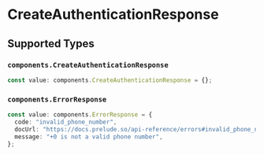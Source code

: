 # CreateAuthenticationResponse


## Supported Types

### `components.CreateAuthenticationResponse`

```typescript
const value: components.CreateAuthenticationResponse = {};
```

### `components.ErrorResponse`

```typescript
const value: components.ErrorResponse = {
  code: "invalid_phone_number",
  docUrl: "https://docs.prelude.so/api-reference/errors#invalid_phone_number",
  message: "+0 is not a valid phone number",
};
```


